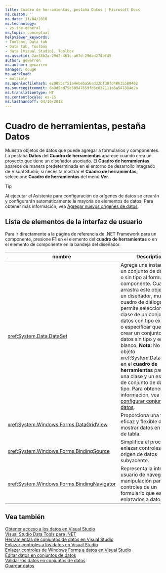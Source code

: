 ```yaml
---
title: Cuadro de herramientas, pestaña Datos | Microsoft Docs
ms.custom: ''
ms.date: 11/04/2016
ms.technology:
- vs-ide-general
ms.topic: conceptual
helpviewer_keywords:
- Toolbox, Data tab
- Data tab, Toolbox
- data [Visual Studio], Toolbox
ms.assetid: 2ae38b2a-29d2-461c-a67d-29dad274bf45
author: gewarren
ms.author: gewarren
manager: douge
ms.workload:
- multiple
ms.openlocfilehash: e20855cf51a4ebeba56ad32bf30fd48635580402
ms.sourcegitcommit: 6a9d5bd75e50947659fd6c837111a6a547884e2a
ms.translationtype: HT
ms.contentlocale: es-ES
ms.lasthandoff: 04/16/2018
---
```

# <a name="toolbox-data-tab"></a>Cuadro de herramientas, pestaña Datos
Muestra objetos de datos que puede agregar a formularios y componentes. La pestaña **Datos** del **Cuadro de herramientas** aparece cuando crea un proyecto que tiene un diseñador asociado. El **Cuadro de herramientas** aparece de manera predeterminada en el entorno de desarrollo integrado de Visual Studio; si necesita mostrar el **Cuadro de herramientas**, seleccione **Cuadro de herramientas** del menú **Ver**.  
  
> [!TIP]
>  Al ejecutar el Asistente para configuración de orígenes de datos se crearán y configurarán automáticamente la mayoría de elementos de datos. Para obtener más información, vea [Agregar nuevos orígenes de datos](../../data-tools/add-new-data-sources.md).  
  
## <a name="ui-element-list"></a>Lista de elementos de la interfaz de usuario  
 Para ir directamente a la página de referencia de .NET Framework para un componente, presione **F1** en el elemento del **cuadro de herramientas** o en el elemento de componente en la bandeja del diseñador.  
  
|nombre|Description|  
|----------|-----------------|  
|<xref:System.Data.DataSet>|Agrega una instancia de un conjunto de datos con o sin tipo al formulario o componente. Cuando arrastra este objeto en un diseñador, muestra un cuadro de diálogo que le permite seleccionar una clase de un conjunto de datos con tipo existente o especificar que quiere crear un conjunto de datos sin tipo y en blanco. **Nota:** No use el objeto <xref:System.Data.DataSet> en el **cuadro de herramientas** para crear una clase y un esquema de conjunto de datos con tipo. Para obtener más información, vea [Crear y configurar conjuntos de datos](../../data-tools/create-and-configure-datasets-in-visual-studio.md).|  
|<xref:System.Windows.Forms.DataGridView>|Proporciona una forma eficaz y flexible de mostrar datos en formato de tabla.|  
|<xref:System.Windows.Forms.BindingSource>|Simplifica el proceso de enlazar controles a un origen de datos subyacente.|  
|<xref:System.Windows.Forms.BindingNavigator>|Representa la interfaz de usuario de navegación y manipulación para los controles de un formulario que están enlazados a datos.|  
  
## <a name="see-also"></a>Vea también  
 [Obtener acceso a los datos en Visual Studio](../../data-tools/accessing-data-in-visual-studio.md)   
 [Visual Studio Data Tools para .NET](../../data-tools/visual-studio-data-tools-for-dotnet.md)   
 [Herramientas de conjuntos de datos en Visual Studio](../../data-tools/dataset-tools-in-visual-studio.md)   
 [Enlazar controles a los datos en Visual Studio](../../data-tools/bind-controls-to-data-in-visual-studio.md)   
 [Enlazar controles de Windows Forms a datos en Visual Studio](../../data-tools/bind-windows-forms-controls-to-data-in-visual-studio.md)   
 [Editar datos en conjuntos de datos](../../data-tools/edit-data-in-datasets.md)   
 [Validar los datos en conjuntos de datos](../../data-tools/validate-data-in-datasets.md)   
 [Guardar datos](../../data-tools/saving-data.md)